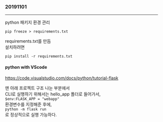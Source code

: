 ### 20191101
---

python 패키지 환경 관리

```
pip freeze > requirements.txt
```

requirements.txt를 만듬\
설치하려면

```
pip install -r requirements.txt
```

#### python with VScode
https://code.visualstudio.com/docs/python/tutorial-flask

맨 아래 프로젝트 구조 나눈 부분에서\
CLI로 실행하기 위해서는 hello_app 폴더로 들어가서, \
`$env:FLASK_APP = "webapp"`\
환경변수를 지정해준 후에, \
`python -m flask run`\
로 정상적으로 실행 가능하다.
